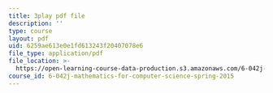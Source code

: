 ```yaml
---
title: 3play pdf file
description: ''
type: course
layout: pdf
uid: 6259ae613e0e1fd613243f20407078e6
file_type: application/pdf
file_location: >-
  https://open-learning-course-data-production.s3.amazonaws.com/6-042j-mathematics-for-computer-science-spring-2015/6259ae613e0e1fd613243f20407078e6_CpW0ZJ7i0oc.pdf
course_id: 6-042j-mathematics-for-computer-science-spring-2015
---
```

